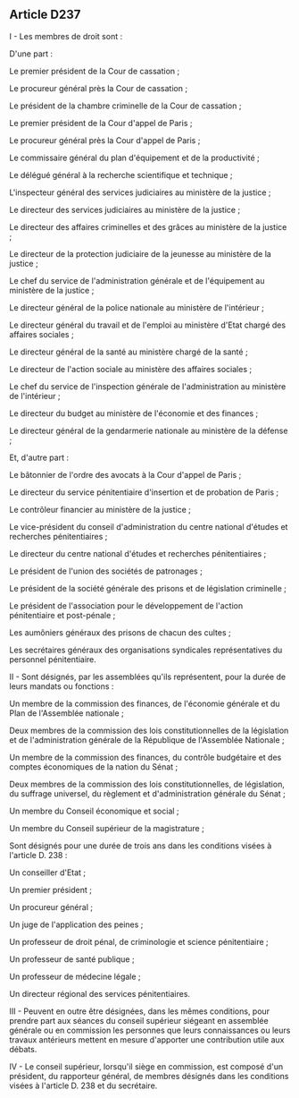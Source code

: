Article D237
----
I - Les membres de droit sont :

D'une part :

Le premier président de la Cour de cassation ;

Le procureur général près la Cour de cassation ;

Le président de la chambre criminelle de la Cour de cassation ;

Le premier président de la Cour d'appel de Paris ;

Le procureur général près la Cour d'appel de Paris ;

Le commissaire général du plan d'équipement et de la productivité ;

Le délégué général à la recherche scientifique et technique ;

L'inspecteur général des services judiciaires au ministère de la justice ;

Le directeur des services judiciaires au ministère de la justice ;

Le directeur des affaires criminelles et des grâces au ministère de la justice ;

Le directeur de la protection judiciaire de la jeunesse au ministère de la
justice ;

Le chef du service de l'administration générale et de l'équipement au ministère
de la justice ;

Le directeur général de la police nationale au ministère de l'intérieur ;

Le directeur général du travail et de l'emploi au ministère d'Etat chargé des
affaires sociales ;

Le directeur général de la santé au ministère chargé de la santé ;

Le directeur de l'action sociale au ministère des affaires sociales ;

Le chef du service de l'inspection générale de l'administration au ministère de
l'intérieur ;

Le directeur du budget au ministère de l'économie et des finances ;

Le directeur général de la gendarmerie nationale au ministère de la défense ;

Et, d'autre part :

Le bâtonnier de l'ordre des avocats à la Cour d'appel de Paris ;

Le directeur du service pénitentiaire d'insertion et de probation de Paris ;

Le contrôleur financier au ministère de la justice ;

Le vice-président du conseil d'administration du centre national d'études et
recherches pénitentiaires ;

Le directeur du centre national d'études et recherches pénitentiaires ;

Le président de l'union des sociétés de patronages ;

Le président de la société générale des prisons et de législation criminelle ;

Le président de l'association pour le développement de l'action pénitentiaire et
post-pénale ;

Les aumôniers généraux des prisons de chacun des cultes ;

Les secrétaires généraux des organisations syndicales représentatives du
personnel pénitentiaire.

II - Sont désignés, par les assemblées qu'ils représentent, pour la durée de
leurs mandats ou fonctions :

Un membre de la commission des finances, de l'économie générale et du Plan de
l'Assemblée nationale ;

Deux membres de la commission des lois constitutionnelles de la législation et
de l'administration générale de la République de l'Assemblée Nationale ;

Un membre de la commission des finances, du contrôle budgétaire et des comptes
économiques de la nation du Sénat ;

Deux membres de la commission des lois constitutionnelles, de législation, du
suffrage universel, du règlement et d'administration générale du Sénat ;

Un membre du Conseil économique et social ;

Un membre du Conseil supérieur de la magistrature ;

Sont désignés pour une durée de trois ans dans les conditions visées à l'article
D. 238 :

Un conseiller d'Etat ;

Un premier président ;

Un procureur général ;

Un juge de l'application des peines ;

Un professeur de droit pénal, de criminologie et science pénitentiaire ;

Un professeur de santé publique ;

Un professeur de médecine légale ;

Un directeur régional des services pénitentiaires.

III - Peuvent en outre être désignées, dans les mêmes conditions, pour prendre
part aux séances du conseil supérieur siégeant en assemblée générale ou en
commission les personnes que leurs connaissances ou leurs travaux antérieurs
mettent en mesure d'apporter une contribution utile aux débats.

IV - Le conseil supérieur, lorsqu'il siège en commission, est composé d'un
président, du rapporteur général, de membres désignés dans les conditions visées
à l'article D. 238 et du secrétaire.
